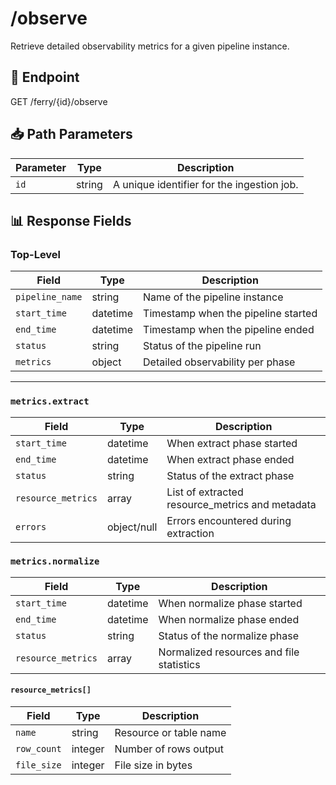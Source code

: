 # /observe
Retrieve detailed observability metrics for a given pipeline instance.

## 🧭 Endpoint
GET /ferry/{id}/observe
## 📥 Path Parameters

| Parameter | Type   | Description                      |
|-----------|--------|----------------------------------|
| `id`      | string | A unique identifier for the ingestion job.|


## 📊 Response Fields

### Top-Level

| Field           | Type     | Description                          |
|-----------------|----------|--------------------------------------|
| `pipeline_name` | string   | Name of the pipeline instance        |
| `start_time`    | datetime | Timestamp when the pipeline started  |
| `end_time`      | datetime | Timestamp when the pipeline ended    |
| `status`        | string   | Status of the pipeline run           |
| `metrics`       | object   | Detailed observability per phase     |

---

### `metrics.extract`

| Field           | Type         | Description                              |
|-----------------|--------------|------------------------------------------|
| `start_time`    | datetime     | When extract phase started               |
| `end_time`      | datetime     | When extract phase ended                 |
| `status`        | string       | Status of the extract phase              |
| `resource_metrics` | array| List of extracted resource_metrics and metadata    |
| `errors`        | object/null  | Errors encountered during extraction     |


### `metrics.normalize`

| Field              | Type         | Description                             |
|--------------------|--------------|-----------------------------------------|
| `start_time`       | datetime     | When normalize phase started            |
| `end_time`         | datetime     | When normalize phase ended              |
| `status`           | string       | Status of the normalize phase           |
| `resource_metrics` | array| Normalized resources and file statistics|

#### `resource_metrics[]` 

| Field        | Type    | Description                |
|--------------|---------|----------------------------|
| `name`       | string  | Resource or table name     |
| `row_count`  | integer | Number of rows output      |
| `file_size`  | integer | File size in bytes         |